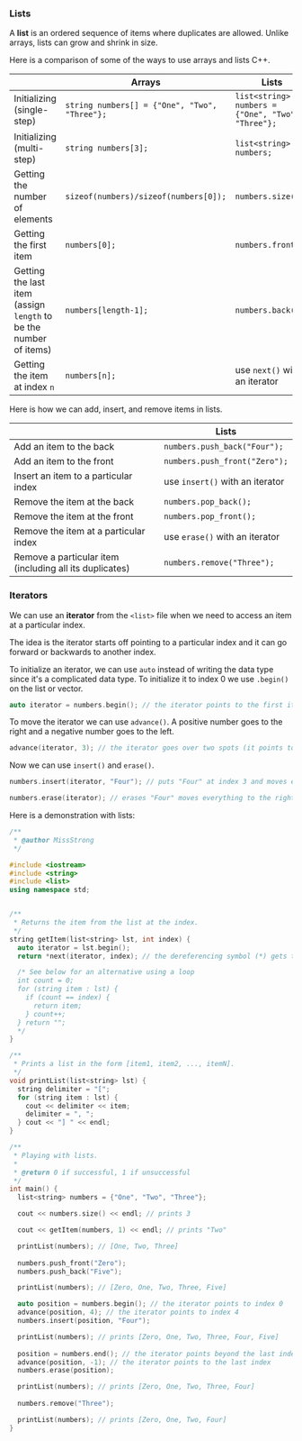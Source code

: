 <!-- # [Link to video.]() -->

### Lists

A **list** is an ordered sequence of items where duplicates are allowed. Unlike arrays, lists can grow and shrink in size.

Here is a comparison of some of the ways to use arrays and lists C++.

| | Arrays | Lists |
| --- | --- | --- |
| Initializing (single-step) | `string numbers[] = {"One", "Two", "Three"};` | `list<string> numbers = {"One", "Two", "Three"};` | 
| Initializing (multi-step) | `string numbers[3];` | `list<string> numbers;` | 
| Getting the number of elements | `sizeof(numbers)/sizeof(numbers[0]);` | `numbers.size();` | 
| Getting the first item | `numbers[0];` | `numbers.front();` | 
| Getting the last item (assign `length` to be the number of items) | `numbers[length-1];` | `numbers.back();` | 
| Getting the item at index `n` | `numbers[n];` |  use `next()` with an iterator | 

Here is how we can add, insert, and remove items in lists.

| | Lists | 
| --- | --- |
| Add an item to the back | `numbers.push_back("Four");` | 
| Add an item to the front | `numbers.push_front("Zero");` | 
| Insert an item to a particular index | use `insert()` with an iterator | 
| Remove the item at the back | `numbers.pop_back();` | 
| Remove the item at the front | `numbers.pop_front();` | 
| Remove the item at a particular index | use `erase()` with an iterator | 
| Remove a particular item (including all its duplicates) | `numbers.remove("Three");` | 

### Iterators

We can use an **iterator** from the `<list>` file when we need to access an item at a particular index.

The idea is the iterator starts off pointing to a particular index and it can go forward or backwards to another index.

To initialize an iterator, we can use `auto` instead of writing the data type since it's a complicated data type. To initialize it to index 0 we use `.begin()` on the list or vector.

```cpp
auto iterator = numbers.begin(); // the iterator points to the first item
```

To move the iterator we can use `advance()`. A positive number goes to the right and a negative number goes to the left.

```cpp
advance(iterator, 3); // the iterator goes over two spots (it points to the third item now)
```

Now we can use `insert()` and `erase()`.

```cpp
numbers.insert(iterator, "Four"); // puts "Four" at index 3 and moves everything to the right of it forward one spot
```

```cpp
numbers.erase(iterator); // erases "Four" moves everything to the right of it backwards one spot
```

Here is a demonstration with lists:

```cpp
/**
 * @author MissStrong
 */

#include <iostream>
#include <string>
#include <list>
using namespace std;


/**
 * Returns the item from the list at the index.
 */
string getItem(list<string> lst, int index) {
  auto iterator = lst.begin();
  return *next(iterator, index); // the dereferencing symbol (*) gets the string that the iterator is pointing at

  /* See below for an alternative using a loop
  int count = 0;
  for (string item : lst) {
    if (count == index) {
      return item;
    } count++;
  } return ""; 
  */
}

/**
 * Prints a list in the form [item1, item2, ..., itemN].
 */
void printList(list<string> lst) {
  string delimiter = "[";
  for (string item : lst) {
    cout << delimiter << item;
    delimiter = ", ";
  } cout << "] " << endl;
}

/**
 * Playing with lists.
 *
 * @return 0 if successful, 1 if unsuccessful
 */
int main() {
  list<string> numbers = {"One", "Two", "Three"};

  cout << numbers.size() << endl; // prints 3

  cout << getItem(numbers, 1) << endl; // prints "Two"

  printList(numbers); // [One, Two, Three] 
  
  numbers.push_front("Zero");
  numbers.push_back("Five"); 

  printList(numbers); // [Zero, One, Two, Three, Five] 

  auto position = numbers.begin(); // the iterator points to index 0
  advance(position, 4); // the iterator points to index 4
  numbers.insert(position, "Four");

  printList(numbers); // prints [Zero, One, Two, Three, Four, Five] 
  
  position = numbers.end(); // the iterator points beyond the last index
  advance(position, -1); // the iterator points to the last index
  numbers.erase(position);

  printList(numbers); // prints [Zero, One, Two, Three, Four] 
  
  numbers.remove("Three");

  printList(numbers); // prints [Zero, One, Two, Four] 
}
```
